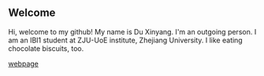 ## Welcome 

Hi, welcome to my github! My name is Du Xinyang. I'm an outgoing person.
I am an IBI1 student at ZJU-UoE institute, Zhejiang University.
I like eating chocolate biscuits, too.

[webpage](https://du-xinyang.github.io) 

